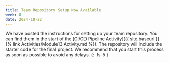 ```yaml
---
title: Team Repository Setup Now Available
week: 8
date: 2024-10-22
---
```

We have posted the instructions for setting up your team repository. You can find them in the start of the [CI/CD Pipeline Activity]({{ site.baseurl }}{% link Activities/Module13 Activity.md %}). The repository will include the starter code for the final project. We recommend that you start this process as soon as possible to avoid any delays.
{: .fs-5 }
